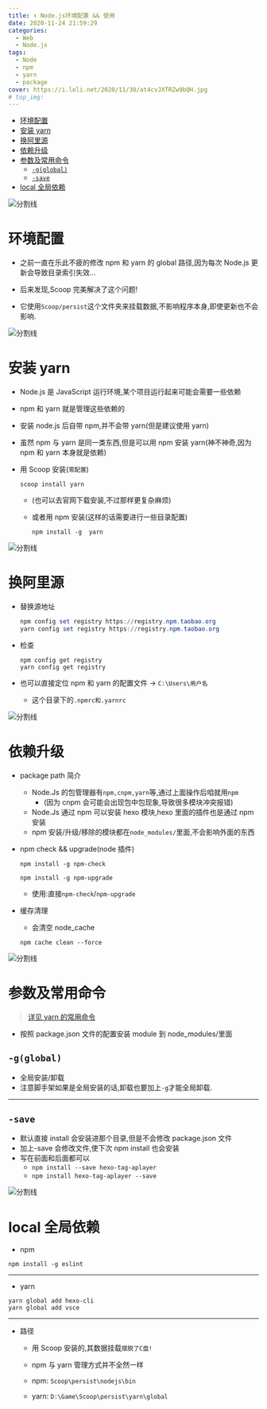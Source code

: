 ```yaml
---
title: ⬆ Node.js环境配置 && 使用
date: 2020-11-24 21:59:29
categories:
  - Web
  - Node.js
tags:
  - Node
  - npm
  - yarn
  - package
cover: https://i.loli.net/2020/11/30/at4cvJXTRZw9bQH.jpg
# top_img:
---
```


<!--
 * @Author: Weidows
 * @Date: 2020-11-24 21:59:29
 * @LastEditors: Weidows
 * @LastEditTime: 2021-02-13 17:23:21
 * @FilePath: \Weidowsd:\Game\Github\Blog-private\source\_posts\Web\Node.js\node.md
 * @Description:
-->

- [环境配置](#环境配置)
- [安装 yarn](#安装-yarn)
- [换阿里源](#换阿里源)
- [依赖升级](#依赖升级)
- [参数及常用命令](#参数及常用命令)
  - [`-g(global)`](#-gglobal)
  - [`-save`](#-save)
- [local 全局依赖](#local-全局依赖)

![分割线](https://cdn.jsdelivr.net/gh/Weidows/Images@master/img/divider.png)

# 环境配置

- 之前一直在乐此不疲的修改 npm 和 yarn 的 global 路径,因为每次 Node.js 更新会导致目录索引失效...

- 后来发现,Scoop 完美解决了这个问题!

- 它使用`Scoop/persist`这个文件夹来挂载数据,不影响程序本身,即使更新也不会影响.

![分割线](https://cdn.jsdelivr.net/gh/Weidows/Images@master/img/divider.png)

# 安装 yarn

- Node.js 是 JavaScript 运行环境,某个项目运行起来可能会需要一些依赖
- npm 和 yarn 就是管理这些依赖的
- 安装 node.js 后自带 npm,并不会带 yarn(但是建议使用 yarn)
- 虽然 npm 与 yarn 是同一类东西,但是可以用 npm 安装 yarn(神不神奇,因为 npm 和 yarn 本身就是依赖)
- 用 Scoop 安装(`零配置`)

  ```shell
  scoop install yarn
  ```

  - (也可以去官网下载安装,不过那样更复杂麻烦)

  - 或者用 npm 安装(这样的话需要进行一些目录配置)

    ```shell
    npm install -g  yarn
    ```

![分割线](https://cdn.jsdelivr.net/gh/Weidows/Images@master/img/divider.png)

# 换阿里源

- 替换源地址

  ```powershell
  npm config set registry https://registry.npm.taobao.org
  yarn config set registry https://registry.npm.taobao.org
  ```

- 检查

  ```
  npm config get registry
  yarn config get registry
  ```

- 也可以直接定位 npm 和 yarn 的配置文件 -> `C:\Users\用户名`

  - 这个目录下的`.npmrc和.yarnrc`

![分割线](https://cdn.jsdelivr.net/gh/Weidows/Images@master/img/divider.png)

# 依赖升级

- package path 简介

  - Node.Js 的包管理器有`npm,cnpm,yarn`等,通过上面操作后咱就用`npm`
    - (因为 cnpm 会可能会出现包中包现象,导致很多模块冲突报错)
  - Node.Js 通过 npm 可以安装 hexo 模块,hexo 里面的插件也是通过 npm 安装
  - npm 安装/升级/移除的模块都在`node_modules/`里面,不会影响外面的东西

- npm check && upgrade(node 插件)

  ```shell
  npm install -g npm-check
  ```

  ```shell
  npm install -g npm-upgrade
  ```

  - 使用:直接`npm-check`/`npm-upgrade`

- 缓存清理

  - 会清空 node_cache

  ```shell
  npm cache clean --force
  ```

![分割线](https://cdn.jsdelivr.net/gh/Weidows/Images@master/img/divider.png)

# 参数及常用命令

> [详见 yarn 的常用命令](https://www.cnblogs.com/lililia/p/10482169.html)

- 按照 package.json 文件的配置安装 module 到 node_modules/里面

## `-g(global)`

- 全局安装/卸载
- 注意脚手架如果是全局安装的话,卸载也要加上`-g`才能全局卸载.

---

## `-save`

- 默认直接 install 会安装进那个目录,但是不会修改 package.json 文件
- 加上-save 会修改文件,使下次 npm install 也会安装
- 写在前面和后面都可以
  - `npm install --save hexo-tag-aplayer`
  - `npm install hexo-tag-aplayer --save`

![分割线](https://cdn.jsdelivr.net/gh/Weidows/Images@master/img/divider.png)

# local 全局依赖

- npm

```shell
npm install -g eslint
```

---

- yarn

```shell
yarn global add hexo-cli
yarn global add vsce
```

---

- 路径

  - 用 Scoop 安装的,其数据挂载`摆脱了C盘!`

  - npm 与 yarn 管理方式并不全然一样

  - npm: `Scoop\persist\nodejs\bin`

  - yarn: `D:\Game\Scoop\persist\yarn\global`

